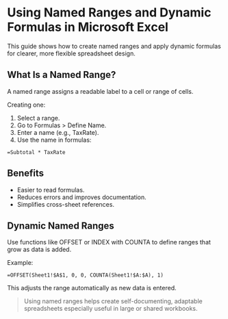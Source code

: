 # Using Named Ranges and Dynamic Formulas in Microsoft Excel

This guide shows how to create named ranges and apply dynamic formulas for clearer, more flexible spreadsheet design.

## What Is a Named Range?

A named range assigns a readable label to a cell or range of cells.

Creating one:
1. Select a range.
2. Go to Formulas > Define Name.
3. Enter a name (e.g., TaxRate).
4. Use the name in formulas:
```
=Subtotal * TaxRate
```

## Benefits

- Easier to read formulas.
- Reduces errors and improves documentation.
- Simplifies cross-sheet references.

## Dynamic Named Ranges

Use functions like OFFSET or INDEX with COUNTA to define ranges that grow as data is added.

Example:
```
=OFFSET(Sheet1!$A$1, 0, 0, COUNTA(Sheet1!$A:$A), 1)
```

This adjusts the range automatically as new data is entered.

> Using named ranges helps create self-documenting, adaptable spreadsheets especially useful in large or shared workbooks.

